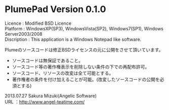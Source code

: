 PlumePad Version 0.1.0
========

Licence     : Modified BSD Licence  
Platform    : WindowsXP(SP3), WindowsVista(SP2), Windows7(SP1), Windows Server2003/2008  
Discription : This application is a Windows Notepad like software.  

Plumeのソースコードは修正BSDライセンスの元に公開をさせて頂いています。

* ソースコードは無保証であること。
* ソースコード等の著作権表示を削除しない条件の下での再配布許可。
* ソースコード、リソースの改変は全て可能とする。
* 著作権者の条件を付け加えることが可能。(改変したソースコードの公開を必須とする)

2013.07.27 Sakura Mizuki(Angelic Software)  
URL   ：http://www.angel-teatime.com/


